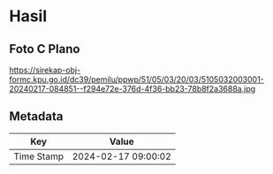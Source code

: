 # Hasil

## Foto C Plano

https://sirekap-obj-formc.kpu.go.id/dc39/pemilu/ppwp/51/05/03/20/03/5105032003001-20240217-084851--f294e72e-376d-4f36-bb23-78b8f2a3688a.jpg


## Metadata

| Key        | Value               |
| ---------- | ------------------- |
| Time Stamp | 2024-02-17 09:00:02 |



